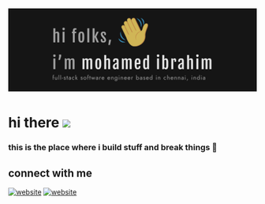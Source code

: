 <h1 align="center">
  <img src="https://raw.githubusercontent.com/IbuAR/IbuAR/main/assets/images/GithubHeader.png" alt="Mohamed Ibrahim" />
</h1>

# hi there <a href="http://ibuar.duckdns.com/"><img src="https://media.giphy.com/media/hvRJCLFzcasrR4ia7z/giphy.gif" width="25px"></a>

### this is the place where i build stuff and break things :rofl:

## connect with me

[![website](./assets/image/www-light.svg)](http://ibuar.duckdns.com#gh-light-mode-only)
[![website](./assets/image/www-dark.svg)](http://ibuar.duckdns.com#gh-dark-mode-only)
